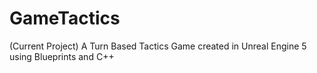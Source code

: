# GameTactics

(Current Project)
A Turn Based Tactics Game created in Unreal Engine 5 using Blueprints and C++
